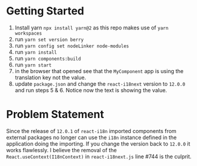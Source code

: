 # Getting Started #
1) Install yarn `npx install yarn@2` as this repo makes use of `yarn workspaces`
2) run `yarn set version berry`
3) run `yarn config set nodeLinker node-modules`
4) run `yarn install`
5) run `yarn components:build`
6) run `yarn start`
7) in the browser that opened see that the `MyComponent` app is using the translation key not the value.
8) update `package.json` and change the `react-i18next` version to `12.0.0` and run steps 5 & 6. Notice now the text is showing the value.



# Problem Statement #
Since the release of `12.0.1` of `react-i18n` imported components from external packages no longer can use the `i18n` instance defined in the application doing the importing.  If you change the version back to `12.0.0` it works flawlessly.  I believe the removal of the `React.useContext(I18nContext)` in `react-i18next.js` line #744 is the culprit.
